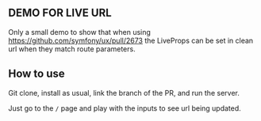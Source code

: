 ## DEMO FOR LIVE URL

Only a small demo to show that when using https://github.com/symfony/ux/pull/2673 
the LiveProps can be set in clean url when they match route parameters.

## How to use
Git clone, install as usual, link the branch of the PR, and run the server.

Just go to the `/` page and play with the inputs to see url being updated.